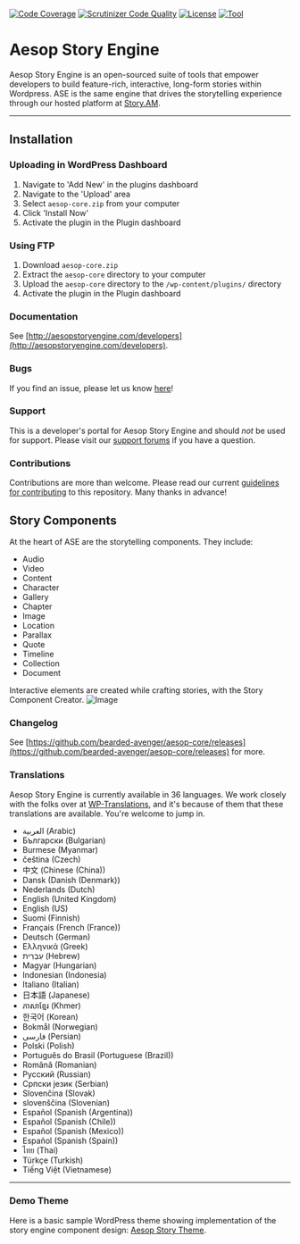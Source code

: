 [![Code Coverage](https://scrutinizer-ci.com/g/easydigitaldownloads/Easy-Digital-Downloads/badges/coverage.png?b=master)](https://scrutinizer-ci.com/g/easydigitaldownloads/Easy-Digital-Downloads/?branch=master) [![Scrutinizer Code Quality](https://scrutinizer-ci.com/g/bearded-avenger/aesop-core/badges/quality-score.png?b=master)](https://scrutinizer-ci.com/g/bearded-avenger/aesop-core/?branch=master) [![License](https://img.shields.io/badge/license-GPL--2.0%2B-red.svg?style=flat-square)](http://www.gnu.org/licenses/gpl-2.0.html) [![Tool](https://img.shields.io/badge/wp--translations-used-brightgreen.svg?style=flat-square)](http://wp-translations.org)

# Aesop Story Engine
Aesop Story Engine is an open-sourced suite of tools that empower developers to build feature-rich, interactive, long-form stories within Wordpress. ASE is the same engine that drives the storytelling experience through our hosted platform at [Story.AM](https://story.am).

---

## Installation
### Uploading in WordPress Dashboard

1. Navigate to 'Add New' in the plugins dashboard  
2. Navigate to the 'Upload' area  
3. Select `aesop-core.zip` from your computer  
4. Click 'Install Now'  
5. Activate the plugin in the Plugin dashboard

### Using FTP  

1. Download `aesop-core.zip`  
2. Extract the `aesop-core` directory to your computer  
3. Upload the `aesop-core` directory to the `/wp-content/plugins/` directory  
4. Activate the plugin in the Plugin dashboard

### Documentation
See [http://aesopstoryengine.com/developers](http://aesopstoryengine.com/developers).

### Bugs
If you find an issue, please let us know [here](https://github.com/bearded-avenger/aesop-core/issues?state=open)!

### Support
This is a developer's portal for Aesop Story Engine and should _not_ be used for support. Please visit our [support forums](https://wordpress.org/support/plugin/aesop-story-engine) if you have a question.

### Contributions
Contributions are more than welcome. Please read our current [guidelines for contributing](CONTRIBUTING.md) to this repository. Many thanks in advance!

## Story Components
At the heart of ASE are the storytelling components. They include:  
* Audio  
* Video  
* Content  
* Character  
* Gallery
* Chapter  
* Image  
* Location  
* Parallax  
* Quote  
* Timeline  
* Collection  
* Document 

Interactive elements are created while crafting stories, with the Story Component Creator.
![Image](https://dl.dropboxusercontent.com/u/5594632/ase-screenshot.png)

### Changelog
See [https://github.com/bearded-avenger/aesop-core/releases](https://github.com/bearded-avenger/aesop-core/releases) for more.

### Translations
Aesop Story Engine is currently available in 36 languages. We work closely with the folks over at [WP-Translations](https://www.transifex.com/wp-translations/aesop-story-engine), and it's because of them that these translations are available. You're welcome to jump in.

* العربية (Arabic)
* Български (Bulgarian)
* Burmese (Myanmar)
* čeština‎ (Czech)
* 中文 (Chinese (China))
* Dansk (Danish (Denmark))
* Nederlands (Dutch)
* English (United Kingdom)
* English (US)
* Suomi (Finnish)
* Français (French (France))
* Deutsch (German)
* Ελληνικά (Greek)
* עִבְרִית (Hebrew)
* Magyar (Hungarian)
* Indonesian (Indonesia)
* Italiano (Italian)
* 日本語 (Japanese)
* ភាសាខ្មែរ (Khmer)
* 한국어 (Korean)
* Bokmål (Norwegian)
* فارسی (Persian)
* Polski (Polish)
* Português do Brasil (Portuguese (Brazil))
* Română (Romanian)
* Русский (Russian)
* Српски језик (Serbian)
* Slovenčina (Slovak)
* slovenščina (Slovenian)
* Español (Spanish (Argentina))
* Español (Spanish (Chile))
* Español (Spanish (Mexico))
* Español (Spanish (Spain))
* ไทย (Thai)
* Türkçe (Turkish)
* Tiếng Việt (Vietnamese)

---

### Demo Theme  
Here is a basic sample WordPress theme showing implementation of the story engine component design: [Aesop Story Theme](https://github.com/AesopInteractive/aesop-story-theme).
